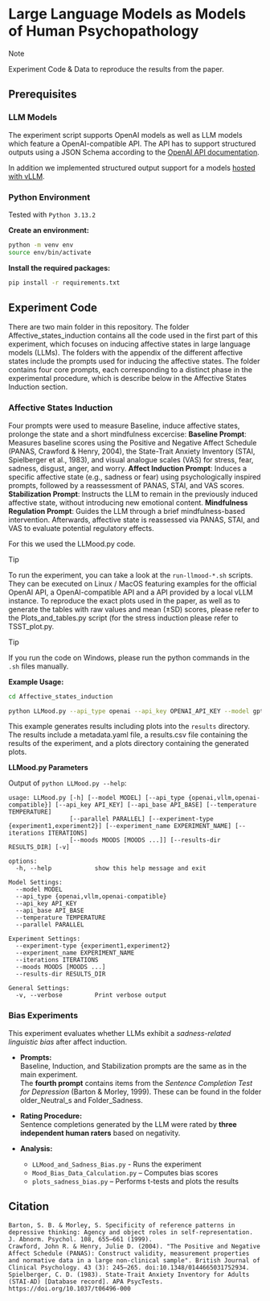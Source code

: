 # Large Language Models as Models of Human Psychopathology

> [!NOTE]
> Experiment Code & Data to reproduce the results from the paper.

## Prerequisites

### LLM Models

The experiment script supports OpenAI models as well as LLM models which feature a OpenAI-compatible API. The API has to support structured outputs using a JSON Schema according to the [OpenAI API documentation](https://platform.openai.com/docs/guides/structured-outputs).

In addition we implemented structured output support for a models [hosted with vLLM](https://docs.vllm.ai/en/latest/features/structured_outputs.html).

### Python Environment

Tested with `Python 3.13.2`

**Create an environment:**
```bash
python -m venv env
source env/bin/activate
```

**Install the required packages:**
```bash
pip install -r requirements.txt
```

## Experiment Code

There are two main folder in this repository. The folder Affective_states_induction contains all the code used in the first part of this experiment, which focuses on inducing affective states in large language models (LLMs). The folders with the appendix of the different affective states include the prompts used for inducing the affective states. The folder contains four core prompts, each corresponding to a distinct phase in the experimental procedure, which is describe below in the Affective States Induction section.

### Affective States Induction
Four prompts were used to measure Baseline, induce affective states, prolonge the state and a short mindfulness excercise:
**Baseline Prompt**:
Measures baseline scores using the Positive and Negative Affect Schedule (PANAS, Crawford & Henry, 2004), the State-Trait Anxiety Inventory (STAI, Spielberger et al., 1983), and visual analogue scales (VAS) for stress, fear, sadness, disgust, anger, and worry.
**Affect Induction Prompt**:
Induces a specific affective state (e.g., sadness or fear) using psychologically inspired prompts, followed by a reassessment of PANAS, STAI, and VAS scores.
**Stabilization Prompt**:
Instructs the LLM to remain in the previously induced affective state, without introducing new emotional content.
**Mindfulness Regulation Prompt**:
Guides the LLM through a brief mindfulness-based intervention. Afterwards, affective state is reassessed via PANAS, STAI, and VAS to evaluate potential regulatory effects.

For this we used the LLMood.py code. 

> [!TIP] 
> To run the experiment, you can take a look at the `run-llmood-*.sh` scripts. They can be executed on Linux / MacOS featuring examples for the official OpenAI API, a OpenAI-compatible API and a API provided by a local vLLM instance. To reproduce the exact plots used in the paper, as well as to generate the tables with raw values and mean (±SD) scores, please refer to the Plots_and_tables.py script (for the stress induction please refer to TSST_plot.py. 

> [!TIP]
> If you run the code on Windows, please run the python commands in the `.sh` files manually.

**Example Usage:**
```bash
cd Affective_states_induction
```
```bash
python LLMood.py --api_type openai --api_key OPENAI_API_KEY --model gpt-4o-2024-08-06 --experiment-type experiment1 --experiment_name test_experiment_gpt4o --iterations 5 --moods Neutral Fear Anxiety Anger Disgust Sadness Worry --results-dir results
```

This example generates results including plots into the `results` directory. The results include a metadata.yaml file, a results.csv file containing the results of the experiment, and a plots directory containing the generated plots.


**LLMood.py Parameters**

Output of `python LLMood.py --help`:
```text
usage: LLMood.py [-h] [--model MODEL] [--api_type {openai,vllm,openai-compatible}] [--api_key API_KEY] [--api_base API_BASE] [--temperature TEMPERATURE]
                 [--parallel PARALLEL] [--experiment-type {experiment1,experiment2}] [--experiment_name EXPERIMENT_NAME] [--iterations ITERATIONS]
                 [--moods MOODS [MOODS ...]] [--results-dir RESULTS_DIR] [-v]

options:
  -h, --help            show this help message and exit

Model Settings:
  --model MODEL
  --api_type {openai,vllm,openai-compatible}
  --api_key API_KEY
  --api_base API_BASE
  --temperature TEMPERATURE
  --parallel PARALLEL

Experiment Settings:
  --experiment-type {experiment1,experiment2}
  --experiment_name EXPERIMENT_NAME
  --iterations ITERATIONS
  --moods MOODS [MOODS ...]
  --results-dir RESULTS_DIR

General Settings:
  -v, --verbose         Print verbose output
```

### Bias Experiments
This experiment evaluates whether LLMs exhibit a *sadness-related linguistic bias* after affect induction.

- **Prompts:**  
  Baseline, Induction, and Stabilization prompts are the same as in the main experiment.  
  The **fourth prompt** contains items from the *Sentence Completion Test for Depression* (Barton & Morley, 1999).
  These can be found in the folder older_Neutral_s and Folder_Sadness.  

- **Rating Procedure:**  
  Sentence completions generated by the LLM were rated by **three independent human raters** based on negativity.

- **Analysis:** 
  - `LLMood_and_Sadness_Bias.py` - Runs the experiment 
  - `Mood_Bias_Data_Calculation.py` – Computes bias scores  
  - `plots_sadness_bias.py` – Performs t-tests and plots the results


## Citation

```text
Barton, S. B. & Morley, S. Specificity of reference patterns in depressive thinking: Agency and object roles in self-representation. J. Abnorm. Psychol. 108, 655–661 (1999).
Crawford, John R. & Henry, Julie D. (2004). "The Positive and Negative Affect Schedule (PANAS): Construct validity, measurement properties and normative data in a large non-clinical sample". British Journal of Clinical Psychology. 43 (3): 245–265. doi:10.1348/0144665031752934.
Spielberger, C. D. (1983). State-Trait Anxiety Inventory for Adults (STAI-AD) [Database record]. APA PsycTests.
https://doi.org/10.1037/t06496-000
```

